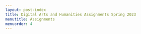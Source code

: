 ```yaml
---
layout: post-index
title: Digital Arts and Humanities Assignments Spring 2023
menutitle: Assignments
menuorder: 4
---
```

